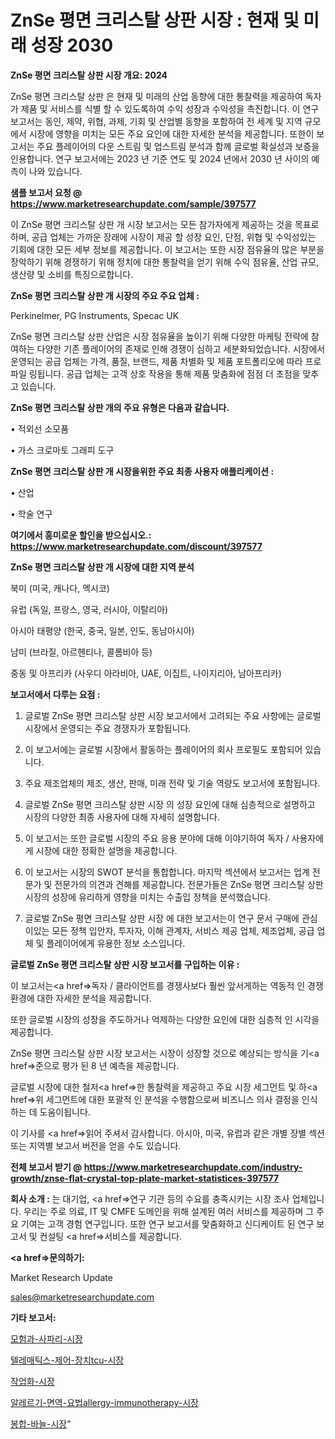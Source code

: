 # ZnSe 평면 크리스탈 상판 시장 : 현재 및 미래 성장 2030

<strong>ZnSe 평면 크리스탈 상판 시장 개요: 2024</strong>

ZnSe 평면 크리스탈 상판 은 현재 및 미래의 산업 동향에 대한 통찰력을 제공하여 독자가 제품 및 서비스를 식별 할 수 있도록하여 수익 성장과 수익성을 촉진합니다. 이 연구 보고서는 동인, 제약, 위협, 과제, 기회 및 산업별 동향을 포함하여 전 세계 및 지역 규모에서 시장에 영향을 미치는 모든 주요 요인에 대한 자세한 분석을 제공합니다. 또한이 보고서는 주요 플레이어의 다운 스트림 및 업스트림 분석과 함께 글로벌 확실성과 보증을 인용합니다. 연구 보고서에는 2023 년 기준 연도 및 2024 년에서 2030 년 사이의 예측이 나와 있습니다.



<strong>샘플 보고서 요청 @ <a href=https://www.marketresearchupdate.com/sample/397577>https://www.marketresearchupdate.com/sample/397577</a></strong>

이 ZnSe 평면 크리스탈 상판 개 시장 보고서는 모든 참가자에게 제공하는 것을 목표로하며, 공급 업체는 가까운 장래에 시장이 제공 할 성장 요인, 단점, 위협 및 수익성있는 기회에 대한 모든 세부 정보를 제공합니다. 이 보고서는 또한 시장 점유율의 많은 부분을 장악하기 위해 경쟁하기 위해 정치에 대한 통찰력을 얻기 위해 수익 점유율, 산업 규모, 생산량 및 소비를 특징으로합니다.



<strong>ZnSe 평면 크리스탈 상판 개 시장의 주요 주요 업체 :</strong>

Perkinelmer, PG Instruments, Specac UK

ZnSe 평면 크리스탈 상판 산업은 시장 점유율을 높이기 위해 다양한 마케팅 전략에 참여하는 다양한 기존 플레이어의 존재로 인해 경쟁이 심하고 세분화되었습니다. 시장에서 운영되는 공급 업체는 가격, 품질, 브랜드, 제품 차별화 및 제품 포트폴리오에 따라 프로파일 링됩니다. 공급 업체는 고객 상호 작용을 통해 제품 맞춤화에 점점 더 초점을 맞추고 있습니다.



<strong>ZnSe 평면 크리스탈 상판 개의 주요 유형은 다음과 같습니다.</strong>

• 적외선 소모품

• 가스 크로마토 그래피 도구



<strong>ZnSe 평면 크리스탈 상판 개 시장을위한 주요 최종 사용자 애플리케이션 :</strong>

• 산업

• 학술 연구



<strong>여기에서 흥미로운 할인을 받으십시오.: <a href=https://www.marketresearchupdate.com/discount/397577>https://www.marketresearchupdate.com/discount/397577</a></strong>



<strong>ZnSe 평면 크리스탈 상판 개 시장에 대한 지역 분석</strong>

북미 (미국, 캐나다, 멕시코)

유럽 (독일, 프랑스, 영국, 러시아, 이탈리아)

아시아 태평양 (한국, 중국, 일본, 인도, 동남아시아)

남미 (브라질, 아르헨티나, 콜롬비아 등)

중동 및 아프리카 (사우디 아라비아, UAE, 이집트, 나이지리아, 남아프리카)



<strong>보고서에서 다루는 요점 :</strong>

1. 글로벌 ZnSe 평면 크리스탈 상판 시장 보고서에서 고려되는 주요 사항에는 글로벌 시장에서 운영되는 주요 경쟁자가 포함됩니다.

2. 이 보고서에는 글로벌 시장에서 활동하는 플레이어의 회사 프로필도 포함되어 있습니다.

3. 주요 제조업체의 제조, 생산, 판매, 미래 전략 및 기술 역량도 보고서에 포함됩니다.

4. 글로벌 ZnSe 평면 크리스탈 상판 시장 의 성장 요인에 대해 심층적으로 설명하고 시장의 다양한 최종 사용자에 대해 자세히 설명합니다.

5. 이 보고서는 또한 글로벌 시장의 주요 응용 분야에 대해 이야기하여 독자 / 사용자에게 시장에 대한 정확한 설명을 제공합니다.

6. 이 보고서는 시장의 SWOT 분석을 통합합니다. 마지막 섹션에서 보고서는 업계 전문가 및 전문가의 의견과 견해를 제공합니다. 전문가들은 ZnSe 평면 크리스탈 상판 시장의 성장에 유리하게 영향을 미치는 수출입 정책을 분석했습니다.

7. 글로벌 ZnSe 평면 크리스탈 상판 시장 에 대한 보고서는이 연구 문서 구매에 관심이있는 모든 정책 입안자, 투자자, 이해 관계자, 서비스 제공 업체, 제조업체, 공급 업체 및 플레이어에게 유용한 정보 소스입니다.



<strong>글로벌 ZnSe 평면 크리스탈 상판 시장 보고서를 구입하는 이유 :</strong>

이 보고서는<a href=>독자 / 클</a>라이언트를 경쟁사보다 훨씬 앞서게하는 역동적 인 경쟁 환경에 대한 자세한 분석을 제공합니다.

또한 글로벌 시장의 성장을 주도하거나 억제하는 다양한 요인에 대한 심층적 인 시각을 제공합니다.

ZnSe 평면 크리스탈 상판 시장 보고서는 시장이 성장할 것으로 예상되는 방식을 기<a href=>준으로</a> 평가 된 8 년 예측을 제공합니다.

글로벌 시장에 대한 철저<a href=>한 통찰력</a>을 제공하고 주요 시장 세그먼트 및 하<a href=>위 세그</a>먼트에 대한 포괄적 인 분석을 수행함으로써 비즈니스 의사 결정을 인식하는 데 도움이됩니다.

이 기사를 <a href=>읽어 주</a>셔서 감사합니다. 아시아, 미국, 유럽과 같은 개별 장별 섹션 또는 지역별 보고서 버전을 얻을 수도 있습니다.



<strong>전체 보고서 받기 @ <a href=https://www.marketresearchupdate.com/industry-growth/znse-flat-crystal-top-plate-market-statistices-397577>https://www.marketresearchupdate.com/industry-growth/znse-flat-crystal-top-plate-market-statistices-397577</a></strong>



<strong>회사 소개 :</strong>
는 대기업, <a href=>연구 기</a>관 등의 수요를 충족시키는 시장 조사 업체입니다. 우리는 주로 의료, IT 및 CMFE 도메인을 위해 설계된 여러 서비스를 제공하며 그 주요 기여는 고객 경험 연구입니다. 또한 연구 보고서를 맞춤화하고 신디케이트 된 연구 보고서 및 컨설팅 <a href=>서비</a>스를 제공합니다.



<strong><a href=>문의하기:</a></strong>

Market Research Update

sales@marketresearchupdate.com



<strong>기타 보고서:</strong>

<a href=https://www.linkedin.com/pulse/모험과-사파리-시장-규모-및-성장-2023-survey-spotlight-pro-24-analysis/>모험과-사파리-시장</a>

<a href=https://www.linkedin.com/pulse/텔레매틱스-제어-장치tcu-시장-규모-및-성장-2023-consumer-connection-chronicles-24--hy2vf/>텔레매틱스-제어-장치tcu-시장</a>

<a href=https://www.linkedin.com/pulse/작업화-시장-현재-및-미래-성장-2029-survey-spotlight-pro-24-analysis-0pfxf/>작업화-시장</a>

<a href=https://www.linkedin.com/pulse/알레르기-면역-요법allergy-immunotherapy-시장-규모-및-성장-2023-isdailynews-1jqaf/>알레르기-면역-요법allergy-immunotherapy-시장</a>

<a href=https://www.linkedin.com/pulse/봉합-바늘-시장-세분화-연구-및-목표-고객2029년-trendsetters-talk-360-analysis-jod2f/>봉합-바늘-시장</a>"
